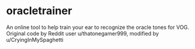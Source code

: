 # oracletrainer
 An online tool to help train your ear to recognize the oracle tones for VOG. Original code by Reddit user u/thatonegamer999, modified by u/CryingInMySpaghetti
